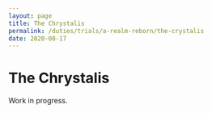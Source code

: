 ```yaml
---
layout: page
title: The Chrystalis
permalink: /duties/trials/a-realm-reborn/the-crystalis
date: 2020-08-17
---
```


# The Chrystalis

Work in progress.
